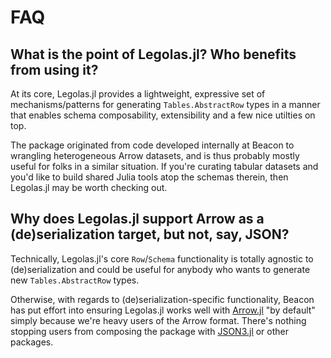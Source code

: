 # FAQ

## What is the point of Legolas.jl? Who benefits from using it?

At its core, Legolas.jl provides a lightweight, expressive set of mechanisms/patterns for generating `Tables.AbstractRow` types in a manner that enables schema composability, extensibility and a few nice utilties on top.

The package originated from code developed internally at Beacon to wrangling heterogeneous Arrow datasets, and is thus probably mostly useful for folks in a similar situation. If you're curating tabular datasets and you'd like to build shared Julia tools atop the schemas therein, then Legolas.jl may be worth checking out.

## Why does Legolas.jl support Arrow as a (de)serialization target, but not, say, JSON?

Technically, Legolas.jl's core `Row`/`Schema` functionality is totally agnostic to (de)serialization and could be useful for anybody who wants to generate new `Tables.AbstractRow` types.

Otherwise, with regards to (de)serialization-specific functionality, Beacon has put effort into ensuring Legolas.jl works well with [Arrow.jl](https://github.com/JuliaData/Arrow.jl) "by default" simply because we're heavy users of the Arrow format. There's nothing stopping users from composing the package with [JSON3.jl](https://github.com/quinnj/JSON3.jl) or other packages.